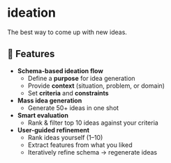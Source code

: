 # ideation
The best way to come up with new ideas.

## 🚀 Features

- **Schema-based ideation flow**
  - Define a **purpose** for idea generation
  - Provide **context** (situation, problem, or domain)
  - Set **criteria** and **constraints**
- **Mass idea generation**
  - Generate 50+ ideas in one shot
- **Smart evaluation**
  - Rank & filter top 10 ideas against your criteria
- **User-guided refinement**
  - Rank ideas yourself (1–10)
  - Extract features from what you liked
  - Iteratively refine schema → regenerate ideas
